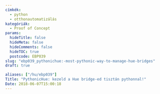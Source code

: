 ```yaml
---
címkék:
  - python
  - otthonautomatizálás
kategóriák:
  - Proof of Concept
params:
  hideTitle: false
  hideMeta: false
  hideComments: false
  hideTOC: true
  postcode: EBP039
slug: "ebp039_pythonichue:-most-pythonic-way-to-manage-hue-bridges"
draft: true

aliases: ["/hu/ebp039"]
Title: "PythonicHue: kezeld a Hue bridge-ed tisztán pythonnal!"
Date: 2018-06-07T15:00:18
---
```

